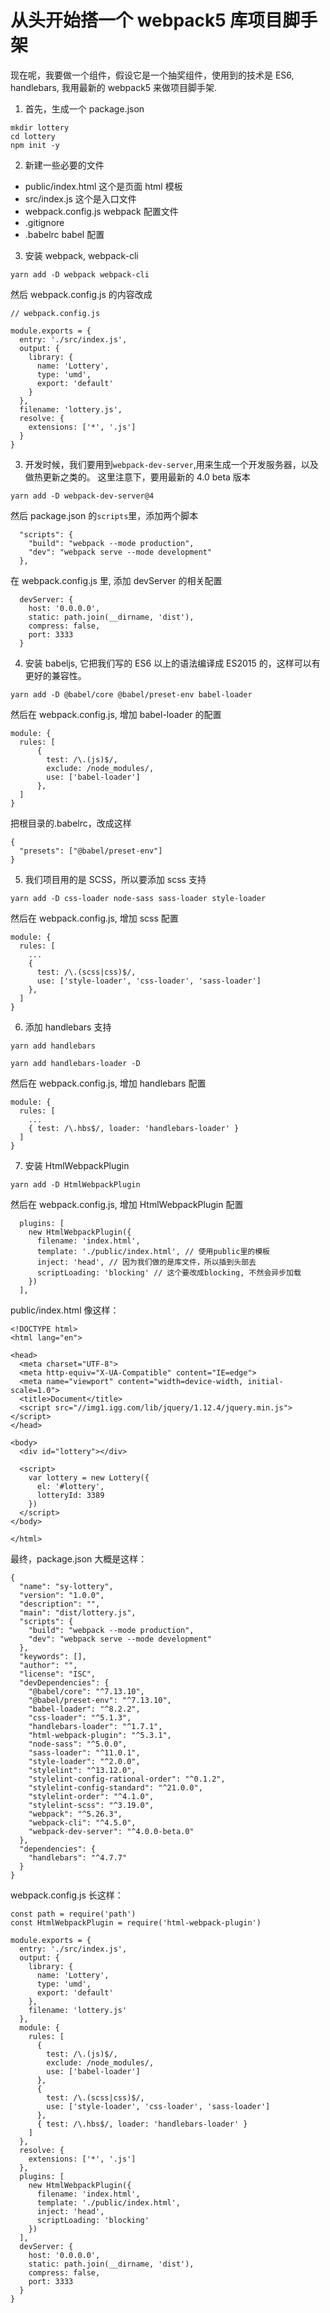 # 从头开始搭一个 webpack5 库项目脚手架

现在呢，我要做一个组件，假设它是一个抽奖组件，使用到的技术是 ES6, handlebars, 我用最新的 webpack5 来做项目脚手架.

1. 首先，生成一个 package.json

```
mkdir lottery
cd lottery
npm init -y
```

2. 新建一些必要的文件

- public/index.html 这个是页面 html 模板
- src/index.js 这个是入口文件
- webpack.config.js webpack 配置文件
- .gitignore
- .babelrc babel 配置

3. 安装 webpack, webpack-cli

```
yarn add -D webpack webpack-cli
```

然后 webpack.config.js 的内容改成

```
// webpack.config.js

module.exports = {
  entry: './src/index.js',
  output: {
    library: {
      name: 'Lottery',
      type: 'umd',
      export: 'default'
    }
  },
  filename: 'lottery.js',
  resolve: {
    extensions: ['*', '.js']
  }
}
```

3. 开发时候，我们要用到`webpack-dev-server`,用来生成一个开发服务器，以及做热更新之类的。 这里注意下，要用最新的 4.0 beta 版本

```
yarn add -D webpack-dev-server@4
```

然后 package.json 的`scripts`里，添加两个脚本

```
  "scripts": {
    "build": "webpack --mode production",
    "dev": "webpack serve --mode development"
  },
```

在 webpack.config.js 里, 添加 devServer 的相关配置

```
  devServer: {
    host: '0.0.0.0',
    static: path.join(__dirname, 'dist'),
    compress: false,
    port: 3333
  }
```

4. 安装 babeljs, 它把我们写的 ES6 以上的语法编译成 ES2015 的，这样可以有更好的兼容性。

```
yarn add -D @babel/core @babel/preset-env babel-loader
```

然后在 webpack.config.js, 增加 babel-loader 的配置

```
module: {
  rules: [
      {
        test: /\.(js)$/,
        exclude: /node_modules/,
        use: ['babel-loader']
      },
  ]
}
```

把根目录的.babelrc，改成这样

```
{
  "presets": ["@babel/preset-env"]
}

```

5. 我们项目用的是 SCSS，所以要添加 scss 支持

```
yarn add -D css-loader node-sass sass-loader style-loader
```

然后在 webpack.config.js, 增加 scss 配置

```
module: {
  rules: [
    ...
    {
      test: /\.(scss|css)$/,
      use: ['style-loader', 'css-loader', 'sass-loader']
    },
  ]
}
```

6. 添加 handlebars 支持

```
yarn add handlebars

yarn add handlebars-loader -D
```

然后在 webpack.config.js, 增加 handlebars 配置

```
module: {
  rules: [
    ...
    { test: /\.hbs$/, loader: 'handlebars-loader' }
  ]
}
```

7. 安装 HtmlWebpackPlugin

```
yarn add -D HtmlWebpackPlugin
```

然后在 webpack.config.js, 增加 HtmlWebpackPlugin 配置

```
  plugins: [
    new HtmlWebpackPlugin({
      filename: 'index.html',
      template: './public/index.html', // 使用public里的模板
      inject: 'head', // 因为我们做的是库文件，所以插到头部去
      scriptLoading: 'blocking' // 这个要改成blocking, 不然会异步加载
    })
  ],
```

public/index.html 像这样：

```
<!DOCTYPE html>
<html lang="en">

<head>
  <meta charset="UTF-8">
  <meta http-equiv="X-UA-Compatible" content="IE=edge">
  <meta name="viewport" content="width=device-width, initial-scale=1.0">
  <title>Document</title>
  <script src="//img1.igg.com/lib/jquery/1.12.4/jquery.min.js"></script>
</head>

<body>
  <div id="lottery"></div>

  <script>
    var lottery = new Lottery({
      el: '#lottery',
      lotteryId: 3389
    })
  </script>
</body>

</html>
```

最终，package.json 大概是这样：

```
{
  "name": "sy-lottery",
  "version": "1.0.0",
  "description": "",
  "main": "dist/lottery.js",
  "scripts": {
    "build": "webpack --mode production",
    "dev": "webpack serve --mode development"
  },
  "keywords": [],
  "author": "",
  "license": "ISC",
  "devDependencies": {
    "@babel/core": "^7.13.10",
    "@babel/preset-env": "^7.13.10",
    "babel-loader": "^8.2.2",
    "css-loader": "^5.1.3",
    "handlebars-loader": "^1.7.1",
    "html-webpack-plugin": "^5.3.1",
    "node-sass": "^5.0.0",
    "sass-loader": "^11.0.1",
    "style-loader": "^2.0.0",
    "stylelint": "^13.12.0",
    "stylelint-config-rational-order": "^0.1.2",
    "stylelint-config-standard": "^21.0.0",
    "stylelint-order": "^4.1.0",
    "stylelint-scss": "^3.19.0",
    "webpack": "^5.26.3",
    "webpack-cli": "^4.5.0",
    "webpack-dev-server": "^4.0.0-beta.0"
  },
  "dependencies": {
    "handlebars": "^4.7.7"
  }
}

```

webpack.config.js 长这样：

```
const path = require('path')
const HtmlWebpackPlugin = require('html-webpack-plugin')

module.exports = {
  entry: './src/index.js',
  output: {
    library: {
      name: 'Lottery',
      type: 'umd',
      export: 'default'
    },
    filename: 'lottery.js'
  },
  module: {
    rules: [
      {
        test: /\.(js)$/,
        exclude: /node_modules/,
        use: ['babel-loader']
      },
      {
        test: /\.(scss|css)$/,
        use: ['style-loader', 'css-loader', 'sass-loader']
      },
      { test: /\.hbs$/, loader: 'handlebars-loader' }
    ]
  },
  resolve: {
    extensions: ['*', '.js']
  },
  plugins: [
    new HtmlWebpackPlugin({
      filename: 'index.html',
      template: './public/index.html',
      inject: 'head',
      scriptLoading: 'blocking'
    })
  ],
  devServer: {
    host: '0.0.0.0',
    static: path.join(__dirname, 'dist'),
    compress: false,
    port: 3333
  }
}

```
